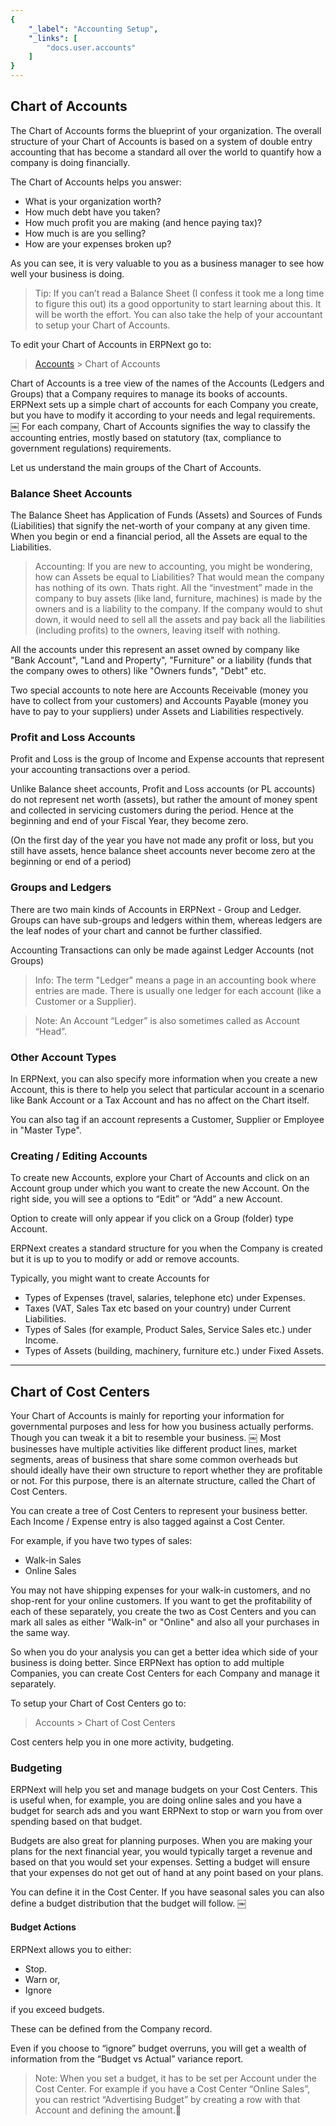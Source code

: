 ```yaml
---
{
	"_label": "Accounting Setup",
	"_links": [
		"docs.user.accounts"
	]
}
---
```

## Chart of Accounts

The Chart of Accounts forms the blueprint of your organization. The overall structure of your Chart of Accounts is based on a system of double entry accounting that has become a standard all over the world to quantify how a company is doing financially. 

The Chart of Accounts helps you answer:

- What is your organization worth?
- How much debt have you taken?
- How much profit you are making (and hence paying tax)?
- How much is are you selling?
- How are your expenses broken up?

As you can see, it is very valuable to you as a business manager to see how well your business is doing. 

> Tip: If you can’t read a Balance Sheet (I confess it took me a long time to figure this out) its a good opportunity to start learning about this. It will be worth the effort. You can also take the help of your accountant to setup your Chart of Accounts.

To edit your Chart of Accounts in ERPNext go to:

> [Accounts](docs.user.accounts.html)  > Chart of Accounts 

Chart of Accounts is a tree view of the names of the Accounts  (Ledgers and Groups) that a Company requires to manage its books of accounts. ERPNext sets up a simple chart of accounts for each Company you create, but you have to modify it according to your needs and legal requirements.
￼
For each company, Chart of Accounts signifies the way to classify the accounting entries, mostly based on statutory (tax, compliance to government regulations) requirements.

Let us understand the main groups of the Chart of Accounts.

### Balance Sheet Accounts

The Balance Sheet has Application of Funds (Assets) and Sources of Funds (Liabilities) that signify the net-worth of your company at any given time. When you begin or end a financial period, all the Assets are equal to the Liabilities.

> Accounting: If you are new to accounting, you might be wondering, how can Assets be equal to Liabilities? That would mean the company has nothing of its own. Thats right. All the “investment” made in the company to buy assets (like land, furniture, machines) is made by the owners and is a liability to the company. If the company would to shut down, it would need to sell all the assets and pay back all the liabilities (including profits) to the owners, leaving itself with nothing.

All the accounts under this represent an asset owned by company like "Bank Account", "Land and Property", "Furniture" or a liability (funds that the company owes to others) like "Owners funds", "Debt" etc.

Two special accounts to note here are Accounts Receivable (money you have to collect from your customers) and Accounts Payable (money you have to pay to your suppliers) under Assets and Liabilities respectively.

### Profit and Loss Accounts

Profit and Loss is the group of Income and Expense accounts that represent your accounting transactions over a period.

Unlike Balance sheet accounts, Profit and Loss accounts (or PL accounts) do not represent net worth (assets), but rather the amount of money spent and collected in servicing customers during the period. Hence at the beginning and end of your Fiscal Year, they become zero.

(On the first day of the year you have not made any profit or loss, but you still have assets, hence balance sheet accounts never become zero at the beginning or end of a period)

### Groups and Ledgers

There are two main kinds of Accounts in ERPNext - Group and Ledger. Groups can have sub-groups and ledgers within them, whereas ledgers are the leaf nodes of your chart and cannot be further classified.

Accounting Transactions can only be made against Ledger Accounts (not Groups)

> Info: The term "Ledger" means a page in an accounting book where entries are made. There is usually one ledger for each account (like a Customer or a Supplier).

> Note: An Account “Ledger” is also sometimes called as Account “Head”.

### Other Account Types

In ERPNext, you can also specify more information when you create a new Account, this is there to help you select that particular account in a scenario like Bank Account or a Tax Account and has no affect on the Chart itself.

You can also tag if an account represents a Customer, Supplier or Employee in "Master Type".

### Creating / Editing Accounts

To create new Accounts, explore your Chart of Accounts and click on an Account group under which you want to create the new Account. On the right side, you will see a options to “Edit” or “Add” a new Account.

Option to create will only appear if you click on a Group (folder) type Account.

ERPNext creates a standard structure for you when the Company is created but it is up to you to modify or add or remove accounts.

Typically, you might want to create Accounts for

- Types of Expenses (travel, salaries, telephone etc) under Expenses.
- Taxes (VAT, Sales Tax etc based on your country) under Current Liabilities.
- Types of Sales (for example, Product Sales, Service Sales etc.) under Income.
- Types of Assets (building, machinery, furniture etc.) under Fixed Assets.

---

## Chart of Cost Centers

Your Chart of Accounts is mainly for reporting your information for governmental purposes and less for how you business actually performs. Though you can tweak it a bit to resemble your business.
￼
Most businesses have multiple activities like different product lines, market segments, areas of business that share some common overheads but should ideally have their own structure to report whether they are profitable or not. For this purpose, there is an alternate structure, called the Chart of Cost Centers.

You can create a tree of Cost Centers to represent your business better. Each Income / Expense entry is also tagged against a Cost Center. 

For example, if you have two types of sales:

- Walk-in Sales
- Online Sales

You may not have shipping expenses for your walk-in customers, and no shop-rent for your online customers. If you want to get the profitability of each of these separately, you create the two as Cost Centers and you can mark all sales as either "Walk-in" or "Online" and also all your purchases in the same way.

So when you do your analysis you can get a better idea which side of your business is doing better.  Since ERPNext has option to add multiple Companies, you can create Cost Centers for each Company and manage it separately.

To setup your Chart of Cost Centers go to:

> Accounts > Chart of Cost Centers

Cost centers help you in one more activity, budgeting.

### Budgeting

ERPNext will help you set and manage budgets on your Cost Centers. This is useful when, for example, you are doing online sales and you have a budget for search ads and you want ERPNext to stop or warn you from over spending based on that budget. 

Budgets are also great for planning purposes. When you are making your plans for the next financial year, you would typically target a revenue and based on that you would set your expenses. Setting a budget will ensure that your expenses do not get out of hand at any point based on your plans.

You can define it in the Cost Center. If you have seasonal sales you can also define a budget distribution that the budget will follow.
￼
#### Budget Actions

ERPNext allows you to either:

- Stop.
- Warn or, 
- Ignore 

if you exceed budgets. 

These can be defined from the Company record.

Even if you choose to “ignore” budget overruns, you will get a wealth of information from the “Budget vs Actual” variance report.

> Note: When you set a budget, it has to be set per Account under the Cost Center. For example if you have a Cost Center “Online Sales”, you can restrict “Advertising Budget” by creating a row with that Account and defining the amount.
